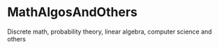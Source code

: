 # MathAlgosAndOthers
Discrete math, probability theory, linear algebra, computer science and others
